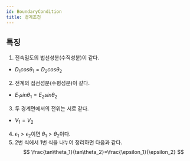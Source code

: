 ```yaml
---
id: BoundaryCondition
title: 경계조건
---
```


## 특징
1. 전속밀도의 법선성분(수직성분)이 같다.
- $D_1cos\theta_1=D_2cos\theta_2$
2. 전계의 접선성분(수평성분)이 같다.
- $E_1sin\theta_1=E_2sin\theta_2$
3. 두 경계면에서의 전위는 서로 같다.
- $V_1=V_2$
4. $\epsilon_1>\epsilon_2$이면 $\theta_1>\theta_2$이다.
5. 2번 식에서 1번 식을 나누어 정리하면 다음과 같다.
$$
\frac{tan\theta_1}{tan\theta_2}=\frac{\epsilon_1}{\epsilon_2}
$$

